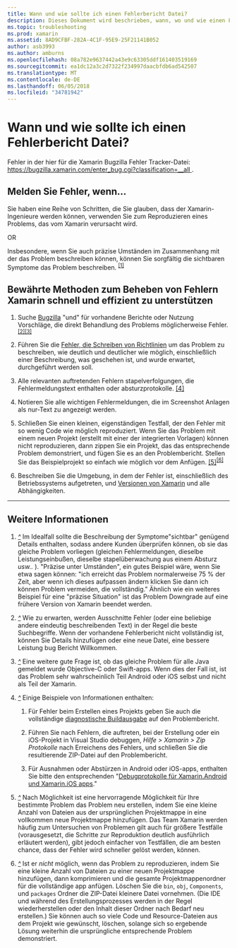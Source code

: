 ```yaml
---
title: Wann und wie sollte ich einen Fehlerbericht Datei?
description: Dieses Dokument wird beschrieben, wann, wo und wie einen Fehlerbericht Datei. Darüber hinaus Bericht "Fehlerstatus", dass die bewährte Methoden, die am besten Engineers ermöglichen das Problem zu diagnostizieren.
ms.topic: troubleshooting
ms.prod: xamarin
ms.assetid: 8AD9CFBF-282A-4C1F-95E9-25F21141B052
author: asb3993
ms.author: amburns
ms.openlocfilehash: 08a782e9637442a43e9c63305ddf161403519169
ms.sourcegitcommit: ea1dc12a3c2d7322f234997daacbfdb6ad542507
ms.translationtype: MT
ms.contentlocale: de-DE
ms.lasthandoff: 06/05/2018
ms.locfileid: "34781942"
---
```

# <a name="when-and-how-should-i-file-a-bug-report"></a>Wann und wie sollte ich einen Fehlerbericht Datei?


Fehler in der hier für die Xamarin Bugzilla Fehler Tracker-Datei: [ https://bugzilla.xamarin.com/enter_bug.cgi?classification=__all ](https://bugzilla.xamarin.com/enter_bug.cgi?classification=__all).

## <a name="file-a-bug-if"></a>Melden Sie Fehler, wenn...


Sie haben eine Reihe von Schritten, die Sie glauben, dass der Xamarin-Ingenieure werden können, verwenden Sie zum Reproduzieren eines Problems, das vom Xamarin verursacht wird.

OR

Insbesondere, wenn Sie auch präzise Umständen im Zusammenhang mit der das Problem beschreiben können, können Sie sorgfältig die sichtbaren Symptome das Problem beschreiben. <sup> [[1]](#note-1)</sup>


## <a name="best-practices-to-help-xamarin-address-bugs-quickly-and-efficiently"></a>Bewährte Methoden zum Beheben von Fehlern Xamarin schnell und effizient zu unterstützen


1. <a name="ref-1" />Suche [Bugzilla](https://bugzilla.xamarin.com/query.cgi?format=specific&amp;bug_status=__all__) "und" für vorhandene Berichte oder Nutzung Vorschläge, die direkt Behandlung des Problems möglicherweise Fehler.<sup> [[2]](#note-2)</sup><sup>[[3]](#note-3)</sup>

1. <a name="ref-2" />Führen Sie die [Fehler, die Schreiben von Richtlinien](https://bugzilla.xamarin.com/page.cgi?id=bug-writing.html) um das Problem zu beschreiben, wie deutlich und deutlicher wie möglich, einschließlich einer Beschreibung, was geschehen ist, und wurde erwartet, durchgeführt werden soll.

1. <a name="ref-3" />Alle relevanten auftretenden Fehlern stapelverfolgungen, die Fehlermeldungstext enthalten oder absturzprotokolle. <sup>[[4]](#note-4)</sup>

1. <a name="ref-4" />Notieren Sie alle wichtigen Fehlermeldungen, die im Screenshot Anlagen als nur-Text zu angezeigt werden.

1. <a name="ref-5" />Schließen Sie einen kleinen, eigenständigen Testfall, der den Fehler mit so wenig Code wie möglich reproduziert.  Wenn Sie das Problem mit einem neuen Projekt (erstellt mit einer der integrierten Vorlagen) können nicht reproduzieren, dann zippen Sie ein Projekt, das das entsprechende Problem demonstriert, und fügen Sie es an den Problembericht.  Stellen Sie das Beispielprojekt so einfach wie möglich vor dem Anfügen. <sup> [[5]](#note-5)</sup><sup>[[6]](#note-6)</sup>

1. <a name="ref-6" />Beschreiben Sie die Umgebung, in dem der Fehler ist, einschließlich des Betriebssystems aufgetreten, und [Versionen von Xamarin](~/cross-platform/troubleshooting/questions/version-logs.md) und alle Abhängigkeiten.

---

## <a name="additional-details"></a>Weitere Informationen

1. <a name="note-1" />[*^*](#ref-1) Im Idealfall sollte die Beschreibung der Symptome"sichtbar" genügend Details enthalten, sodass andere Kunden überprüfen können, ob sie das gleiche Problem vorliegen (gleichen Fehlermeldungen, dieselbe Leistungseinbußen, dieselbe stapelüberwachung aus einem Absturz _usw.._ ). "Präzise unter Umständen", ein gutes Beispiel wäre, wenn Sie etwa sagen können: "ich erreicht das Problem normalerweise 75 % der Zeit, aber wenn ich dieses aufpassen ändern klicken Sie dann ich können Problem vermeiden, die vollständig." Ähnlich wie ein weiteres Beispiel für eine "präzise Situation" ist das Problem Downgrade auf eine frühere Version von Xamarin beendet werden.

1. <a name="note-2" />[*^*](#ref-2) Wie zu erwarten, werden Ausschnitte Fehler (oder eine beliebige andere eindeutig beschreibenden Text) in der Regel die beste Suchbegriffe. Wenn der vorhandene Fehlerbericht nicht vollständig ist, können Sie Details hinzufügen oder eine neue Datei, eine bessere Leistung bug Bericht Willkommen.

1. <a name="note-3" />[*^*](#ref-3) Eine weitere gute Frage ist, ob das gleiche Problem für alle Java gemeldet wurde Objective-C oder Swift-apps. Wenn dies der Fall ist, ist das Problem sehr wahrscheinlich Teil Android oder iOS selbst und nicht als Teil der Xamarin.

1. <a name="note-4" />[*^*](#ref-4) Einige Beispiele von Informationen enthalten:

    1. Für Fehler beim Erstellen eines Projekts geben Sie auch die vollständige [diagnostische Buildausgabe](~/android/troubleshooting/troubleshooting.md#Diagnostic_MSBuild_Output) auf den Problembericht.
    
    1. Führen Sie nach Fehlern, die auftreten, bei der Erstellung oder ein iOS-Projekt in Visual Studio debuggen, _Hilfe > Xamarin > Zip Protokolle_ nach Erreichens des Fehlers, und schließen Sie die resultierende ZIP-Datei auf den Problembericht.
    
    1. Für Ausnahmen oder Abstürzen in Android oder iOS-apps, enthalten Sie bitte den entsprechenden "[Debugprotokolle für Xamarin.Android und Xamarin.iOS apps](~/cross-platform/troubleshooting/questions/version-logs.md#debug-logs-for-xamarin-apps)."

1. <a name="note-5" />[*^*](#ref-5) Nach Möglichkeit ist eine hervorragende Möglichkeit für Ihre bestimmte Problem das Problem neu erstellen, indem Sie eine kleine Anzahl von Dateien aus der ursprünglichen Projektmappe in eine vollkommen neue Projektmappe hinzufügen. Das Team Xamarin werden häufig zum Untersuchen von Problemen gilt auch für größere Testfälle (vorausgesetzt, die Schritte zur Reproduktion deutlich ausführlich erläutert werden), gibt jedoch einfacher von Testfällen, die am besten chance, dass der Fehler wird schneller gelöst werden, können.


1. <a name="note-6" />[*^*](#ref-6) Ist er _nicht_ möglich, wenn das Problem zu reproduzieren, indem Sie eine kleine Anzahl von Dateien zu einer neuen Projektmappe hinzufügen, dann komprimieren und die gesamte Projektmappenordner für die vollständige app anfügen. Löschen Sie die `bin`, `obj`, `Components`, und `packages` Ordner die ZIP-Datei kleinere Datei vornehmen. (Die IDE und während des Erstellungsprozesses werden in der Regel wiederherstellen oder den Inhalt dieser Ordner nach Bedarf neu erstellen.) Sie können auch so viele Code und Resource-Dateien aus dem Projekt wie gewünscht, löschen, solange sich so ergebende Lösung weiterhin die ursprüngliche entsprechende Problem demonstriert.


